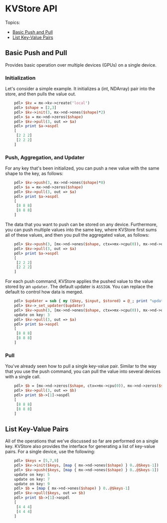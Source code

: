 # KVStore API

Topics:
* [Basic Push and Pull](#basic-push-and-pull)
* [List Key-Value Pairs](#list-key-value-pairs)

## Basic Push and Pull

Provides basic operation over multiple devices (GPUs) on a single device.

### Initialization

Let's consider a simple example. It initializes
a (int, NDArray) pair into the store, and then pulls the value out.

```perl
    pdl> $kv = mx->kv->create('local')
    pdl> $shape = [2,3]
    pdl> $kv->init(3, mx->nd->ones($shape)*2)
    pdl> $a = mx->nd->zeros($shape)
    pdl> $kv->pull(3, out => $a)
    pdl> print $a->aspdl
    [
     [2 2 2]
     [2 2 2]
    ]
```

### Push, Aggregation, and Updater

For any key that's been initialized, you can push a new value with the same shape to the key, as follows:

```perl
    pdl> $kv->push(3, mx->nd->ones($shape)*8)
    pdl> $a = mx->nd->zeros($shape)
    pdl> $kv->pull(3, out => $a)
    pdl> print $a->aspdl
    [
     [8 8 8]
     [8 8 8]
    ]
```

The data that you want to push can be stored on any device. Furthermore, you can push multiple
values into the same key, where KVStore first sums all of these
values, and then you pull the aggregated value, as follows:

```perl
    pdl> $kv->push(3, [mx->nd->ones($shape, ctx=>mx->cpu(0)), mx->nd->ones($shape, ctx=>mx->cpu(1))])
    pdl> $kv->pull(3, out => $a)
    pdl> print $a->aspdl
    [
     [2 2 2]
     [2 2 2]
    ]
```

For each push command, KVStore applies the pushed value to the value stored by an
`updater`. The default updater is `ASSIGN`. You can replace the default to
control how data is merged.

```perl
    pdl> $updater = sub { my ($key, $input, $stored) = @_; print "update on key: $key\n"; $stored += $input * 3; }
    pdl> $kv->_set_updater($updater)
    pdl> $kv->push(3, [mx->nd->ones($shape, ctx=>mx->cpu(0)), mx->nd->ones($shape, ctx=>mx->cpu(1))])
    update on key: 3
    pdl> $kv->pull(3, out => $a)
    pdl> print $a->aspdl
    [
     [8 8 8]
     [8 8 8]
    ]
```

### Pull

You've already seen how to pull a single key-value pair. Similar to the way that you use the push command, you can
pull the value into several devices with a single call.

```perl
    pdl> $b = [mx->nd->zeros($shape, ctx=>mx->cpu(0)), mx->nd->zeros($shape, ctx=>mx->cpu(1))]
    pdl> $kv->pull(3, out => $b)
    pdl> print $b->[1]->aspdl
    [
     [8 8 8]
     [8 8 8]
    ]
```

## List Key-Value Pairs

All of the operations that we've discussed so far are performed on a single key. KVStore also provides
the interface for generating a list of key-value pairs. For a single device, use the following:

```perl
    pdl> $keys = [5,7,9]
    pdl> $kv->init($keys, [map { mx->nd->ones($shape) } 0..@$keys-1])
    pdl> $kv->push($keys, [map { mx->nd->ones($shape) } 0..@$keys-1])
    update on key: 5
    update on key: 7
    update on key: 9
    pdl> $b = [map { mx->nd->ones($shape) } 0..@$keys-1]
    pdl> $kv->pull($keys, out => $b)
    pdl> print $b->[1]->aspdl
    [
     [4 4 4]
     [4 4 4]
    ]
```

